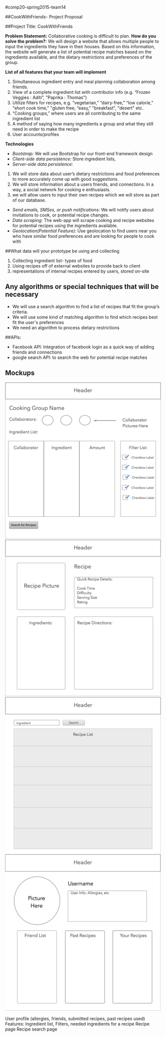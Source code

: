 #comp20-spring2015-team14

##CookWithFriends- Project Proposal

##Project Title: CookWithFriends

**Problem Statement:** Collaborative cooking is difficult to plan.
**How do you solve the problem?:** We will design a website that allows multiple people to input the
ingredients they have in their houses. Based on this information, the website will generate a list of potential recipe matches based on the ingredients available, and the dietary restrictions and preferences of the group.

**List of all features that your team will implement**
 1. Simultaneous ingredient entry and meal planning collaboration among friends.
 2. View of a complete ingredient list with contributor info (e.g. “Frozen Veggies : Aditi”, "Paprika : Thomas")
 3. Utilize filters for recipes, e.g. “vegetarian,” “dairy-free,” “low calorie,” “short cook time,” "gluten free, “easy,” "breakfast", "desert" etc.
 4. “Cooking groups,” where users are all contributing to the same ingredient list
 5. A method of saying how many ingredients a group and what they still need in order to make the recipe
 6. User accounts/profiles

**Technologies**
 * *Bootstrap:* We will use Bootstrap for our front-end framework design
 * *Client-side data persistence:* Store ingredient lists,
 * *Server-side data persistence:*
  1. We will store data about user’s dietary restrictions and food preferences to more accurately come up with good    suggestions.
  2. We will store information about a users friends, and connections. In a way, a social network for cooking       e   enthusiasts.
  3. we will allow users to input their own recipes which we will store as part of our database.
  
* *Send emails, SMSes, or push notifications:* We will notify users about invitations to cook, or potential recipe       changes.
* *Data scraping:* The web-app will scrape cooking and recipe websites for potential recipes using the ingredients available.
* *Geolocation(Potential Feature):* Use geolocation to find users near you who have similar food preferences and are looking for people to cook with
 
##What data will your prototype be using and collecting
 1. Collecting ingredient list- types of food
 2. Using recipes off of external websites to provide back to client
 3. representations of internal recipes entered by users, stored on-site

## Any algorithms or special techniques that will be necessary
 * We will use a search algorithm to find a list of recipes that fit the group’s criteria.
 * We will use some kind of matching algorithm to find which recipes best fit the user's preferences
 * We need an algorithm to process dietary restrictions
 
##APIs:
* Facebook API: Integration of facebook login as a quick way of adding friends and connections
* google search API: to search the web for potential recipe matches

## Mockups
![Group Collaboration Page](group_collaboration_page.png)
![Recipe Page](recipe_page.png)
![Recipe Search Page](recipe_search_page.png)
![User Profile Page](user_profile.png)

User profile (allergies, friends, submitted recipes, past recipes used)
Features: Ingredient list, Filters, needed ingredients for a recipe
Recipe page
Recipe search page
